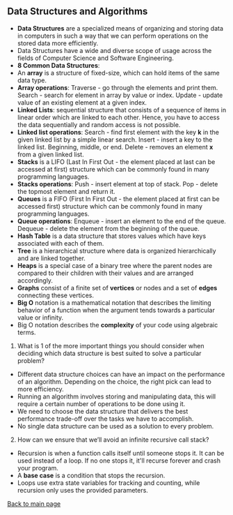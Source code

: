 ## Data Structures and Algorithms

- **Data Structures** are a specialized means of organizing and storing data in computers in such a way that we can perform operations on the stored data more efficiently. 
- Data Structures have a wide and diverse scope of usage across the fields of Computer Science and Software Engineering. 
- **8 Common Data Structures**:
- An **array** is a structure of fixed-size, which can hold items of the same data type. 
- **Array operations**: Traverse - go through the elements and print them. Search - search for element in array by value or index. Update - update value of an existing element at a given index. 
- **Linked Lists**: sequential structure that consists of a sequence of items in linear order which are linked to each other. Hence, you have to access the data sequentially and random access is not possible.
- **Linked list operations**: Search - find first element with the key **k** in the given linked list by a simple linear search. Insert - insert a key to the linked list. Beginning, middle, or end. Delete - removes an element **x** from a given linked list. 
- **Stacks** is a LIFO (Last In First Out - the element placed at last can be accessed at first) structure which can be commonly found in many programming languages.
- **Stacks operations**: Push - insert element at top of stack. Pop - delete the topmost element and return it. 
- **Queues** is a FIFO (First In First Out - the element placed at first can be accessed first) structure which can be commonly found in many programming languages. 
- **Queue operations**: Enqueue - insert an element to the end of the queue. Dequeue - delete the element from the beginning of the queue. 
- **Hash Table** is a data structure that stores values which have keys associated with each of them. 
- **Tree** is a hierarchical structure where data is organized hierarchically and are linked together. 
- **Heaps** is a special case of a binary tree where the parent nodes are compared to their children with their values and are arranged accordingly.
- **Graphs** consist of a finite set of **vertices** or nodes and a set of **edges** connecting these vertices. 
- **Big O** notation is a mathematical notation that describes the limiting behavior of a function when the argument tends towards a particular value or infinity. 
- Big O notation describes the **complexity** of your code using algebraic terms. 

1. What is 1 of the more important things you should consider when deciding which data structure is best suited to solve a particular problem?
- Different data structure choices can have an impact on the performance of an algorithm. Depending on the choice, the right pick can lead to more efficiency. 
- Running an algorithm involves storing and manipulating data, this will require a certain number of operations to be done using it. 
- We need to choose the data structure that delivers the best performance trade-off over the tasks we have to accomplish. 
- No single data structure can be used as a solution to every problem. 

2. How can we ensure that we’ll avoid an infinite recursive call stack?
- Recursion is when a function calls itself until someone stops it. It can be used instead of a loop. If no one stops it, it'll recurse forever and crash your program. 
- A **base case** is a condition that stops the recursion. 
- Loops use extra state variables for tracking and counting, while recursion only uses the provided parameters. 

[Back to main page](README.md)
